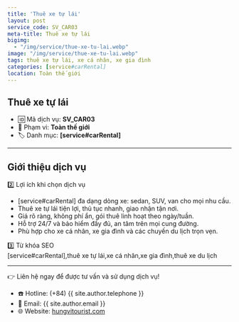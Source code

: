 ```yaml
---
title: 'Thuê xe tự lái'
layout: post
service_code: SV_CAR03
meta-title: Thuê xe tự lái
bigimg:
  - "/img/service/thue-xe-tu-lai.webp"
image: "/img/service/thue-xe-tu-lai.webp"
tags: thuê xe tự lái, xe cá nhân, xe gia đình
categories: [service#carRental]
location: Toàn thế giới
---
```


## Thuê xe tự lái

- 🆔 Mã dịch vụ: **SV_CAR03**
- 📍 Phạm vi: **Toàn thế giới**
- 🏷️ Danh mục: **[service#carRental]**

---

## Giới thiệu dịch vụ

2️⃣ Lợi ích khi chọn dịch vụ  
- [service#carRental] đa dạng dòng xe: sedan, SUV, van cho mọi nhu cầu.  
- Thuê xe tự lái tiện lợi, thủ tục nhanh, giao nhận tận nơi.  
- Giá rõ ràng, không phí ẩn, gói thuê linh hoạt theo ngày/tuần.  
- Hỗ trợ 24/7 và bảo hiểm đầy đủ, an tâm trên mọi cung đường.  
- Phù hợp cho xe cá nhân, xe gia đình và các chuyến du lịch trọn vẹn.  

3️⃣ Từ khóa SEO  
[service#carRental],thuê xe tự lái,xe cá nhân,xe gia đình,thuê xe du lịch

---

👉 Liên hệ ngay để được tư vấn và sử dụng dịch vụ!

- ☎️ Hotline: (+84) {{ site.author.telephone }}
- 📧 Email: {{ site.author.email }}
- 🌐 Website: [hungvitourist.com](https://hungvitourist.com)


